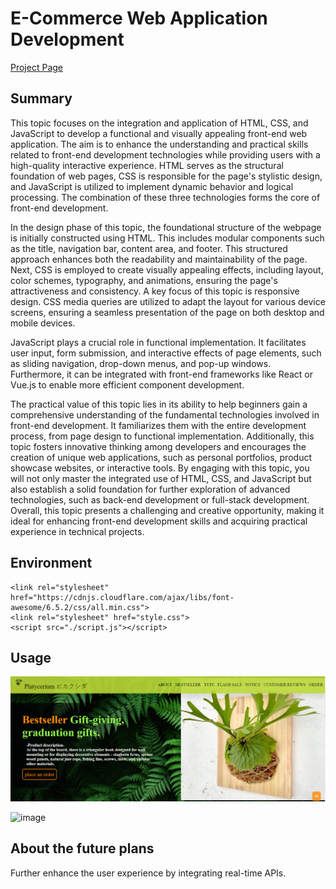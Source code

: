 # E-Commerce Web Application Development
[Project Page](https://dennishsu716.github.io/project5.github.io/project3/project3.html)
## Summary
This topic focuses on the integration and application of HTML, CSS, and JavaScript to develop a functional and visually appealing front-end web application. The aim is to enhance the understanding and practical skills related to front-end development technologies while providing users with a high-quality interactive experience. HTML serves as the structural foundation of web pages, CSS is responsible for the page's stylistic design, and JavaScript is utilized to implement dynamic behavior and logical processing. The combination of these three technologies forms the core of front-end development.

In the design phase of this topic, the foundational structure of the webpage is initially constructed using HTML. This includes modular components such as the title, navigation bar, content area, and footer. This structured approach enhances both the readability and maintainability of the page. Next, CSS is employed to create visually appealing effects, including layout, color schemes, typography, and animations, ensuring the page's attractiveness and consistency. A key focus of this topic is responsive design. CSS media queries are utilized to adapt the layout for various device screens, ensuring a seamless presentation of the page on both desktop and mobile devices.

JavaScript plays a crucial role in functional implementation. It facilitates user input, form submission, and interactive effects of page elements, such as sliding navigation, drop-down menus, and pop-up windows. Furthermore, it can be integrated with front-end frameworks like React or Vue.js to enable more efficient component development.

The practical value of this topic lies in its ability to help beginners gain a comprehensive understanding of the fundamental technologies involved in front-end development. It familiarizes them with the entire development process, from page design to functional implementation. Additionally, this topic fosters innovative thinking among developers and encourages the creation of unique web applications, such as personal portfolios, product showcase websites, or interactive tools. By engaging with this topic, you will not only master the integrated use of HTML, CSS, and JavaScript but also establish a solid foundation for further exploration of advanced technologies, such as back-end development or full-stack development. Overall, this topic presents a challenging and creative opportunity, making it ideal for enhancing front-end development skills and acquiring practical experience in technical projects.
## Environment
    <link rel="stylesheet" href="https://cdnjs.cloudflare.com/ajax/libs/font-awesome/6.5.2/css/all.min.css">
    <link rel="stylesheet" href="style.css">
    <script src="./script.js"></script>
## Usage
![image](https://github.com/DennisHsu716/project5.github.io/blob/main/project3/image/1.png)



![image](https://github.com/DennisHsu716/project5.github.io/blob/main/project3/image/1.gif)

## About the future plans
Further enhance the user experience by integrating real-time APIs.
